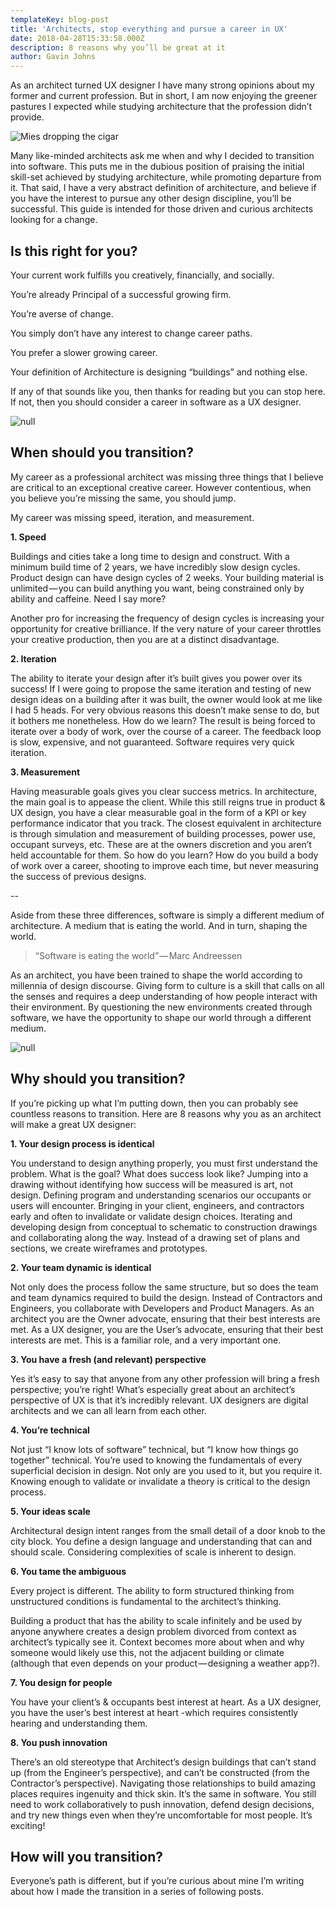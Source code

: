 ```yaml
---
templateKey: blog-post
title: 'Architects, stop everything and pursue a career in UX'
date: 2018-04-28T15:33:58.000Z
description: 8 reasons why you’ll be great at it
author: Gavin Johns
---
```


As an architect turned UX designer I have many strong opinions about my former and current profession. But in short, I am now enjoying the greener pastures I expected while studying architecture that the profession didn’t provide.

![Mies dropping the cigar](/img/mies.png)

Many like-minded architects ask me when and why I decided to transition into software. This puts me in the dubious position of praising the initial skill-set achieved by studying architecture, while promoting departure from it. That said, I have a very abstract definition of architecture, and believe if you have the interest to pursue any other design discipline, you’ll be successful. This guide is intended for those driven and curious architects looking for a change.

## **Is this right for you?**

Your current work fulfills you creatively, financially, and socially.

You’re already Principal of a successful growing firm.

You’re averse of change.

You simply don’t have any interest to change career paths.

You prefer a slower growing career.

Your definition of Architecture is designing “buildings” and nothing else.

If any of that sounds like you, then thanks for reading but you can stop here. If not, then you should consider a career in software as a UX designer.

![null](/img/1_ub4b9gqnv0cbkwb6gjdirq.png)

## **When should you transition?**

My career as a professional architect was missing three things that I believe are critical to an exceptional creative career. However contentious, when you believe you’re missing the same, you should jump.

My career was missing speed, iteration, and measurement.

**1. Speed**

Buildings and cities take a long time to design and construct. With a minimum build time of 2 years, we have incredibly slow design cycles. Product design can have design cycles of 2 weeks. Your building material is unlimited — you can build anything you want, being constrained only by ability and caffeine. Need I say more?

Another pro for increasing the frequency of design cycles is increasing your opportunity for creative brilliance. If the very nature of your career throttles your creative production, then you are at a distinct disadvantage.

**2. Iteration**

The ability to iterate your design after it’s built gives you power over its success! If I were going to propose the same iteration and testing of new design ideas on a building after it was built, the owner would look at me like I had 5 heads. For very obvious reasons this doesn’t make sense to do, but it bothers me nonetheless. How do we learn? The result is being forced to iterate over a body of work, over the course of a career. The feedback loop is slow, expensive, and not guaranteed. Software requires very quick iteration.

**3. Measurement**

Having measurable goals gives you clear success metrics. In architecture, the main goal is to appease the client. While this still reigns true in product & UX design, you have a clear measurable goal in the form of a KPI or key performance indicator that you track. The closest equivalent in architecture is through simulation and measurement of building processes, power use, occupant surveys, etc. These are at the owners discretion and you aren’t held accountable for them. So how do you learn? How do you build a body of work over a career, shooting to improve each time, but never measuring the success of previous designs.

\--

Aside from these three differences, software is simply a different medium of architecture. A medium that is eating the world. And in turn, shaping the world.

> “Software is eating the world” — Marc Andreessen

As an architect, you have been trained to shape the world according to millennia of design discourse. Giving form to culture is a skill that calls on all the senses and requires a deep understanding of how people interact with their environment. By questioning the new environments created through software, we have the opportunity to shape our world through a different medium.

![null](/img/1_3ujbb2vvqtsttqonvmzrkq.png)

## **Why should you transition?**

If you’re picking up what I’m putting down, then you can probably see countless reasons to transition. Here are 8 reasons why you as an architect will make a great UX designer:

**1. Your design process is identical**

You understand to design anything properly, you must first understand the problem. What is the goal? What does success look like? Jumping into a drawing without identifying how success will be measured is art, not design. Defining program and understanding scenarios our occupants or users will encounter. Bringing in your client, engineers, and contractors early and often to invalidate or validate design choices. Iterating and developing design from conceptual to schematic to construction drawings and collaborating along the way. Instead of a drawing set of plans and sections, we create wireframes and prototypes.

**2. Your team dynamic is identical**

Not only does the process follow the same structure, but so does the team and team dynamics required to build the design. Instead of Contractors and Engineers, you collaborate with Developers and Product Managers. As an architect you are the Owner advocate, ensuring that their best interests are met. As a UX designer, you are the User’s advocate, ensuring that their best interests are met. This is a familiar role, and a very important one.

**3. You have a fresh (and relevant) perspective**

Yes it’s easy to say that anyone from any other profession will bring a fresh perspective; you’re right! What’s especially great about an architect’s perspective of UX is that it’s incredibly relevant. UX designers are digital architects and we can all learn from each other.

**4. You’re technical**

Not just “I know lots of software” technical, but “I know how things go together” technical. You’re used to knowing the fundamentals of every superficial decision in design. Not only are you used to it, but you require it. Knowing enough to validate or invalidate a theory is critical to the design process.

**5. Your ideas scale**

Architectural design intent ranges from the small detail of a door knob to the city block. You define a design language and understanding that can and should scale. Considering complexities of scale is inherent to design.

**6. You tame the ambiguous**

Every project is different. The ability to form structured thinking from unstructured conditions is fundamental to the architect’s thinking.

Building a product that has the ability to scale infinitely and be used by anyone anywhere creates a design problem divorced from context as architect’s typically see it. Context becomes more about when and why someone would likely use this, not the adjacent building or climate (although that even depends on your product — designing a weather app?).

**7. You design for people**

You have your client’s & occupants best interest at heart. As a UX designer, you have the user’s best interest at heart -which requires consistently hearing and understanding them.

**8. You push innovation**

There’s an old stereotype that Architect’s design buildings that can’t stand up (from the Engineer’s perspective), and can’t be constructed (from the Contractor’s perspective). Navigating those relationships to build amazing places requires ingenuity and thick skin. It’s the same in software. You still need to work collaboratively to push innovation, defend design decisions, and try new things even when they’re uncomfortable for most people. It’s exciting!

## **How will you transition?**

Everyone’s path is different, but if you’re curious about mine I’m writing about how I made the transition in a series of following posts.
